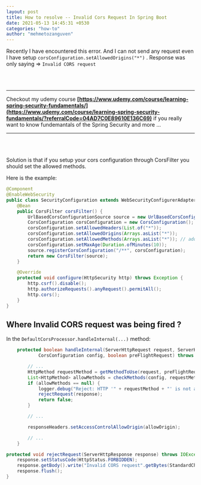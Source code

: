 ```yaml
---
layout: post
title: How to resolve -- Invalid Cors Request In Spring Boot
date: 2021-05-13 14:45:31 +0530
categories: "how-to"
author: "mehmetozanguven"
---
```


Recently I have encountered this error. And I can not send any request even I have setup `corsConfiguration.setAllowedOrigins("*")` . Response was only saying => `Invalid CORS request`

<br />
<br />

---

Checkout my udemy course **[https://www.udemy.com/course/learning-spring-security-fundamentals/](https://www.udemy.com/course/learning-spring-security-fundamentals/?referralCode=04AD7C0E89610E136C69)** if you really want to know fundemantals of the Spring Security and more ...

---

<br />
<br />

Solution is that if you setup your cors configuration through CorsFilter you should set the allowed methods.

Here is the example:

```java
@Component
@EnableWebSecurity
public class SecurityConfiguration extends WebSecurityConfigurerAdapter {
    @Bean
    public CorsFilter corsFilter() {
        UrlBasedCorsConfigurationSource source = new UrlBasedCorsConfigurationSource();
        CorsConfiguration corsConfiguration = new CorsConfiguration();
        corsConfiguration.setAllowedHeaders(List.of("*"));
        corsConfiguration.setAllowedOrigins(Arrays.asList("*"));
        corsConfiguration.setAllowedMethods(Arrays.asList("*")); // add this line with appropriate methods for your case
        corsConfiguration.setMaxAge(Duration.ofMinutes(10));
        source.registerCorsConfiguration("/**", corsConfiguration);
        return new CorsFilter(source);
    }

    @Override
    protected void configure(HttpSecurity http) throws Exception {
        http.csrf().disable();
        http.authorizeRequests().anyRequest().permitAll();
        http.cors();
    }
}
```

## Where Invalid CORS request was being fired ?

In the `DefaultCorsProcessor.handleInternal(...)` method:

```java
	protected boolean handleInternal(ServerHttpRequest request, ServerHttpResponse response,
			CorsConfiguration config, boolean preFlightRequest) throws IOException {

		// ...
		HttpMethod requestMethod = getMethodToUse(request, preFlightRequest);
		List<HttpMethod> allowMethods = checkMethods(config, requestMethod);
		if (allowMethods == null) {
			logger.debug("Reject: HTTP '" + requestMethod + "' is not allowed");
			rejectRequest(response);
			return false;
		}

        // ...

		responseHeaders.setAccessControlAllowOrigin(allowOrigin);

		// ...
	}

protected void rejectRequest(ServerHttpResponse response) throws IOException {
	response.setStatusCode(HttpStatus.FORBIDDEN);
	response.getBody().write("Invalid CORS request".getBytes(StandardCharsets.UTF_8));
	response.flush();
}
```

